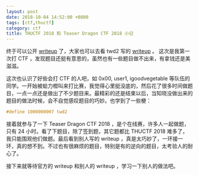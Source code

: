 ```yaml
---
layout: post
date: 2018-10-04 14:52:00 +0800
tags: [ctf,thuctf]
category: ctf
title: THUCTF 2018 和 Teaser Dragon CTF 2018 小记
---
```


终于可以公开 [writeup](https://github.com/jiegec/ctf-writeups/tree/master/2018-09-28-thuctf2018) 了，大家也可以去看 twd2 写的 [writeup](https://twd2.me/archives/11097) 。 这次是我第一次打 CTF ，发现题目还挺有意思的，虽然也有一些题目做不出来，有拿钱还是美滋滋。

这次也认识了好些会打 CTF 的人吧，如 0x00, user1, igoodvegetable 等队伍的同学。一开始被蛤力橙叫来打比赛，我觉得心里挺没底的，然后花了很多时间做题目，一点一点还是做出了不少题目来。最精彩的还是结束以后，当知晓没做出来的题目的做法时候，会不自觉感叹题目的巧妙。也学到了一些梗：

```cpp
#define 1000000007 twd2
```

接着就参与了一下 Teaser Dragon CTF 2018 ，是个在线赛，许多人一起做题，只有 24 小时。看了下题目，除了签到题，其它题都比 THUCTF 2018 难多了，我只能围观他们做题。最后看到别人写的 writeup ，真是太巧妙了，一环接一环，真的想不到。不过也有很麻烦的题目，特别是有的逆向的题目，太考验人的耐心了。

接下来就等待官方的 writeup 和别人的 writeup ，学习一下别人的做法吧。
